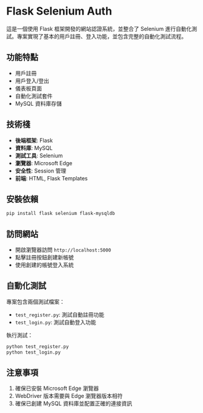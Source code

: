 # Flask Selenium Auth

這是一個使用 Flask 框架開發的網站認證系統，並整合了 Selenium 進行自動化測試。專案實現了基本的用戶註冊、登入功能，並包含完整的自動化測試流程。

## 功能特點

- 用戶註冊
- 用戶登入/登出
- 儀表板頁面
- 自動化測試套件
- MySQL 資料庫存儲

## 技術棧

- **後端框架**: Flask
- **資料庫**: MySQL
- **測試工具**: Selenium
- **瀏覽器**: Microsoft Edge
- **安全性**: Session 管理
- **前端**: HTML, Flask Templates


## 安裝依賴
```bash
pip install flask selenium flask-mysqldb
```

## 訪問網站

- 開啟瀏覽器訪問 `http://localhost:5000`
- 點擊註冊按鈕創建新帳號
- 使用創建的帳號登入系統

## 自動化測試

專案包含兩個測試檔案：
- `test_register.py`: 測試自動註冊功能
- `test_login.py`: 測試自動登入功能

執行測試：
```bash
python test_register.py
python test_login.py
```

## 注意事項

1. 確保已安裝 Microsoft Edge 瀏覽器
2. WebDriver 版本需要與 Edge 瀏覽器版本相符
3. 確保已創建 MySQL 資料庫並配置正確的連接資訊
